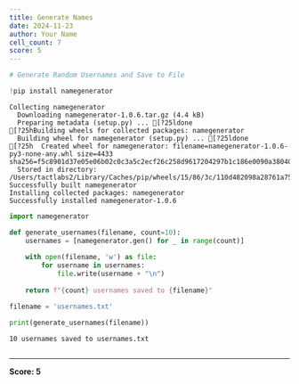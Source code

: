 ```yaml
---
title: Generate Names
date: 2024-11-23
author: Your Name
cell_count: 7
score: 5
---
```


```python
# Generate Random Usernames and Save to File
```


```python
!pip install namegenerator
```

    Collecting namegenerator
      Downloading namegenerator-1.0.6.tar.gz (4.4 kB)
      Preparing metadata (setup.py) ... [?25ldone
    [?25hBuilding wheels for collected packages: namegenerator
      Building wheel for namegenerator (setup.py) ... [?25ldone
    [?25h  Created wheel for namegenerator: filename=namegenerator-1.0.6-py3-none-any.whl size=4433 sha256=f5c8901d37e05e06b02c0c3a5c2ecf26c258d9617204297b1c186e0090a38040
      Stored in directory: /Users/tactlabs2/Library/Caches/pip/wheels/15/86/3c/110d482098a28761a75cce3a526b31de7789c17f381e459743
    Successfully built namegenerator
    Installing collected packages: namegenerator
    Successfully installed namegenerator-1.0.6



```python
import namegenerator

```


```python
def generate_usernames(filename, count=10):
    usernames = [namegenerator.gen() for _ in range(count)]
    
    with open(filename, 'w') as file:
        for username in usernames:
            file.write(username + "\n")
    
    return f"{count} usernames saved to {filename}"
```


```python
filename = 'usernames.txt'
```


```python
print(generate_usernames(filename))
```

    10 usernames saved to usernames.txt



```python

```


---
**Score: 5**
